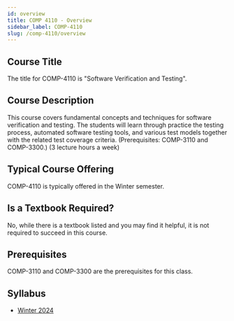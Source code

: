 ```yaml
---
id: overview
title: COMP 4110 - Overview
sidebar_label: COMP-4110
slug: /comp-4110/overview
---
```


## Course Title

The title for COMP-4110 is "Software Verification and Testing".

## Course Description

This course covers fundamental concepts and techniques for software verification and testing. The students will learn through practice the testing process, automated software testing tools, and various test models together with the related test coverage criteria. (Prerequisites: COMP-3110 and COMP-3300.) (3 lecture hours a week)

## Typical Course Offering

COMP-4110 is typically offered in the Winter semester.

## Is a Textbook Required?

No, while there is a textbook listed and you may find it helpful, it is not required to succeed in this course.

## Prerequisites

COMP-3110 and COMP-3300 are the prerequisites for this class.

## Syllabus

- [Winter 2024](../../resources/syllabus/COMP-4110-01%20W24.pdf)
